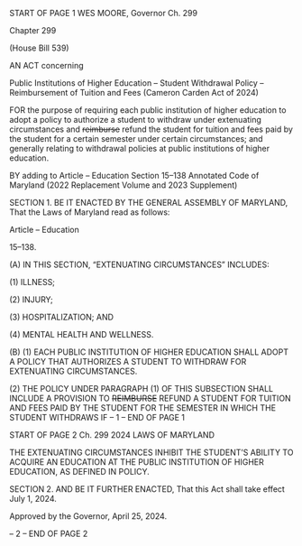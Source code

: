 START OF PAGE 1
WES MOORE, Governor Ch. 299

Chapter 299

(House Bill 539)

AN ACT concerning

Public Institutions of Higher Education – Student Withdrawal Policy –
Reimbursement of Tuition and Fees
(Cameron Carden Act of 2024)

FOR the purpose of requiring each public institution of higher education to adopt a policy
to authorize a student to withdraw under extenuating circumstances and ~~reimburse~~
refund the student for tuition and fees paid by the student for a certain semester
under certain circumstances; and generally relating to withdrawal policies at public
institutions of higher education.

BY adding to
Article – Education
Section 15–138
Annotated Code of Maryland
(2022 Replacement Volume and 2023 Supplement)

SECTION 1. BE IT ENACTED BY THE GENERAL ASSEMBLY OF MARYLAND,
That the Laws of Maryland read as follows:

Article – Education

15–138.

(A) IN THIS SECTION, “EXTENUATING CIRCUMSTANCES” INCLUDES:

(1) ILLNESS;

(2) INJURY;

(3) HOSPITALIZATION; AND

(4) MENTAL HEALTH AND WELLNESS.

(B) (1) EACH PUBLIC INSTITUTION OF HIGHER EDUCATION SHALL ADOPT
A POLICY THAT AUTHORIZES A STUDENT TO WITHDRAW FOR EXTENUATING
CIRCUMSTANCES.

(2) THE POLICY UNDER PARAGRAPH (1) OF THIS SUBSECTION SHALL
INCLUDE A PROVISION TO ~~REIMBURSE~~ REFUND A STUDENT FOR TUITION AND FEES
PAID BY THE STUDENT FOR THE SEMESTER IN WHICH THE STUDENT WITHDRAWS IF
– 1 –
END OF PAGE 1

START OF PAGE 2
Ch. 299 2024 LAWS OF MARYLAND

THE EXTENUATING CIRCUMSTANCES INHIBIT THE STUDENT’S ABILITY TO ACQUIRE
AN EDUCATION AT THE PUBLIC INSTITUTION OF HIGHER EDUCATION, AS DEFINED
IN POLICY.

SECTION 2. AND BE IT FURTHER ENACTED, That this Act shall take effect July
1, 2024.

Approved by the Governor, April 25, 2024.

– 2 –
END OF PAGE 2